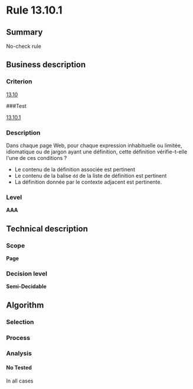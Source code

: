 # Rule 13.10.1

## Summary

No-check rule

## Business description

### Criterion

[13.10](http://references.modernisation.gouv.fr/referentiel-technique-0#crit-13-10)

###Test

[13.10.1](http://references.modernisation.gouv.fr/referentiel-technique-0#test-13-10-1)

### Description

Dans chaque page Web, pour chaque expression inhabituelle ou limit&eacute;e, idiomatique ou de jargon ayant une d&eacute;finition, cette d&eacute;finition v&eacute;rifie-t-elle l'une de ces conditions ? 
 
 * Le contenu de la d&eacute;finition associ&eacute;e est pertinent 
 *  Le contenu de la balise `dd` de la liste de d&eacute;finition est pertinent 
 *  La d&eacute;finition donn&eacute;e par le contexte adjacent est pertinente. 


### Level

**AAA**

## Technical description

### Scope

**Page**

### Decision level

**Semi-Decidable**

## Algorithm

### Selection

### Process

### Analysis

#### No Tested 

In all cases
